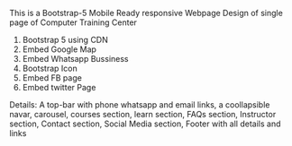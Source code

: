 This is a Bootstrap-5 Mobile Ready responsive Webpage Design of single page of Computer Training Center
1. Bootstrap 5 using CDN
2. Embed Google Map
3. Embed Whatsapp Bussiness
4. Bootstrap Icon
5. Embed FB page
6. Embed twitter Page

Details: A top-bar with phone whatsapp and email links, a coollapsible navar, carousel, courses section, learn section, FAQs section, Instructor section, Contact section, Social Media section, Footer with all details and links 